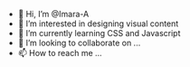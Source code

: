 - 👋 Hi, I’m @Imara-A
- 👀 I’m interested in designing visual content
- 🌱 I’m currently learning CSS and Javascript
- 💞️ I’m looking to collaborate on ...
- 📫 How to reach me ...

<!---
Imara-A/Imara-A is a ✨ special ✨ repository because its `README.md` (this file) appears on your GitHub profile.
You can click the Preview link to take a look at your changes.
--->

